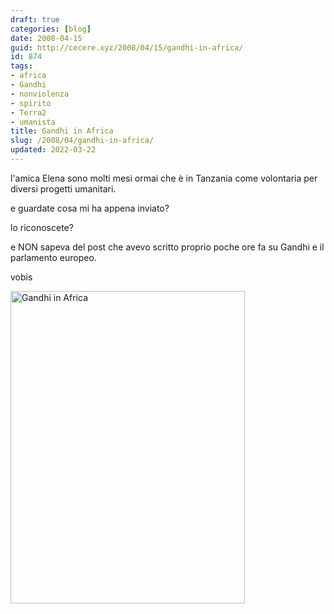 ```yaml
---
draft: true
categories: [blog]
date: 2008-04-15
guid: http://cecere.xyz/2008/04/15/gandhi-in-africa/
id: 874
tags:
- africa
- Gandhi
- nonviolenza
- spirito
- Terra2
- umanista
title: Gandhi in Africa
slug: /2008/04/gandhi-in-africa/
updated: 2022-03-22
---
```


l'amica Elena sono molti mesi ormai che è in Tanzania come volontaria per diversi progetti umanitari.
  
e guardate cosa mi ha appena inviato?
  
lo riconoscete?

e NON sapeva del post che avevo scritto proprio poche ore fa su Gandhi e il parlamento europeo.

vobis

[<img src="http://farm4.static.flickr.com/3185/2415548087_e714d734b0.jpg" width="375" height="500" alt="Gandhi in Africa" />](http://www.flickr.com/photos/krur/2415548087/ "Gandhi in Africa di Humanist 2.0, su Flickr")